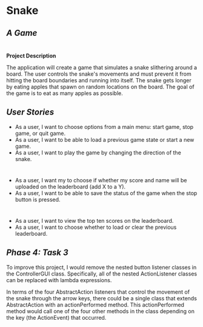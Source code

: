 # Snake

## *A Game*
#
**Project Description**

The application will create a game that simulates a snake slithering around a board. The user controls the snake's movements and must prevent it from hitting the board boundaries and running into itself. The snake gets longer by eating apples that spawn on random locations on the board. The goal of the game is to eat as many apples as possible.

## *User Stories*

- As a user, I want to choose options from a main menu: start game, stop game, or quit game.
- As a user, I want to be able to load a previous game state or start a new game.
- As a user, I want to play the game by changing the direction of the snake.
#
- As a user, I want my to choose if whether my score and name will be uploaded on the leaderboard (add X to a Y).
- As a user, I want to be able to save the status of the game when the stop button is pressed.

#
- As a user, I want to view the top ten scores on the leaderboard.
- As a user, I want to choose whether to load or clear the previous leaderboard.

## *Phase 4: Task 3*
To improve this project, I would remove the nested button listener classes in the ControllerGUI class. Specifically, 
all of the nested ActionListener classes can be replaced with lambda expressions.

In terms of the four AbstractAction listeners that control the movement of the snake through the arrow keys, there 
could be a single class that extends AbstractAction with an actionPerformed method. This actionPerformed 
method would call one of the four other methods in the class depending on the key (the ActionEvent) that occurred.
